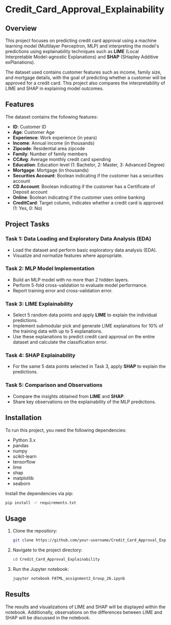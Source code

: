 # Credit_Card_Approval_Explainability

## Overview
This project focuses on predicting credit card approval using a machine learning model (Multilayer Perceptron, MLP) and interpreting the model's predictions using explainability techniques such as **LIME** (Local Interpretable Model-agnostic Explanations) and **SHAP** (SHapley Additive exPlanations).

The dataset used contains customer features such as income, family size, and mortgage details, with the goal of predicting whether a customer will be approved for a credit card. This project also compares the interpretability of LIME and SHAP in explaining model outcomes.

## Features
The dataset contains the following features:
- **ID**: Customer ID
- **Age**: Customer Age
- **Experience**: Work experience (in years)
- **Income**: Annual income (in thousands)
- **Zipcode**: Residential area zipcode
- **Family**: Number of family members
- **CCAvg**: Average monthly credit card spending
- **Education**: Education level (1: Bachelor, 2: Master, 3: Advanced Degree)
- **Mortgage**: Mortgage (in thousands)
- **Securities Account**: Boolean indicating if the customer has a securities account
- **CD Account**: Boolean indicating if the customer has a Certificate of Deposit account
- **Online**: Boolean indicating if the customer uses online banking
- **CreditCard**: Target column, indicates whether a credit card is approved (1: Yes, 0: No)

## Project Tasks

### Task 1: Data Loading and Exploratory Data Analysis (EDA)
- Load the dataset and perform basic exploratory data analysis (EDA).
- Visualize and normalize features where appropriate.

### Task 2: MLP Model Implementation
- Build an MLP model with no more than 2 hidden layers.
- Perform 5-fold cross-validation to evaluate model performance.
- Report training error and cross-validation error.

### Task 3: LIME Explainability
- Select 5 random data points and apply **LIME** to explain the individual predictions.
- Implement submodular pick and generate LIME explanations for 10% of the training data with up to 5 explanations.
- Use these explanations to predict credit card approval on the entire dataset and calculate the classification error.

### Task 4: SHAP Explainability
- For the same 5 data points selected in Task 3, apply **SHAP** to explain the predictions.

### Task 5: Comparison and Observations
- Compare the insights obtained from **LIME** and **SHAP**.
- Share key observations on the explainability of the MLP predictions.

## Installation
To run this project, you need the following dependencies:
- Python 3.x
- pandas
- numpy
- scikit-learn
- tensorflow
- lime
- shap
- matplotlib
- seaborn

Install the dependencies via pip:
```bash
pip install -r requirements.txt
```

## Usage
1. Clone the repository:
   ```bash
   git clone https://github.com/your-username/Credit_Card_Approval_Explainability.git
   ```
2. Navigate to the project directory:
   ```bash
   cd Credit_Card_Approval_Explainability
   ```
3. Run the Jupyter notebook:
   ```bash
   jupyter notebook FATML_assignment2_Group_26.ipynb
   ```

## Results
The results and visualizations of LIME and SHAP will be displayed within the notebook. Additionally, observations on the differences between LIME and SHAP will be discussed in the notebook.
